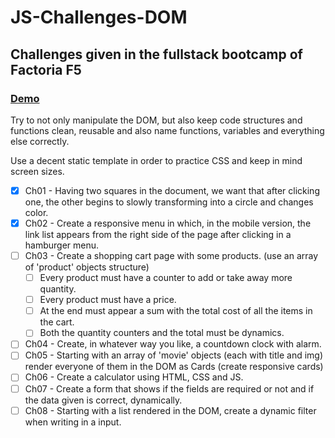 # JS-Challenges-DOM

## Challenges given in the fullstack bootcamp of Factoria F5

### <a href='https://jaumevibu.github.io/JS-Challenges-DOM/'>Demo</a>

Try to not only manipulate the DOM, but also keep code structures and functions clean, reusable and also name functions, variables and everything else correctly.

Use a decent static template in order to practice CSS and keep in mind screen sizes.

-[x] Ch01 - Having two squares in the document, we want that after clicking one, the other begins to slowly transforming into a circle and changes color.  
-[x] Ch02 - Create a responsive menu in which, in the mobile version, the link list appears from the right side of the page after clicking in a hamburger menu.  
-[ ] Ch03 - Create a shopping cart page with some products. (use an array of 'product' objects structure)  
    -[ ] Every product must have a counter to add or take away more quantity.  
    -[ ] Every product must have a price.  
    -[ ] At the end must appear a sum with the total cost of all the items in the cart.  
    -[ ] Both the quantity counters and the total must be dynamics.  
-[ ] Ch04 - Create, in whatever way you like, a countdown clock with alarm.  
-[ ] Ch05 - Starting with an array of 'movie' objects (each with title<string> and img<string>) render everyone of them in the DOM as Cards (create responsive cards)  
-[ ] Ch06 - Create a calculator using HTML, CSS and JS.  
-[ ] Ch07 - Create a form that shows if the fields are required or not and if the data given is correct, dynamically.  
-[ ] Ch08 - Starting with a list rendered in the DOM, create a dynamic filter when writing in a input.  
